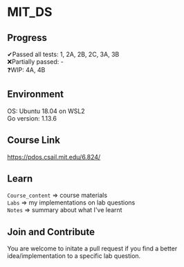 # MIT_DS

## Progress
✔Passed all tests: 1, 2A, 2B, 2C, 3A, 3B\
❌Partially passed: -\
❓WIP: 4A, 4B

## Environment
OS: Ubuntu 18.04 on WSL2\
Go version: 1.13.6

## Course Link
https://pdos.csail.mit.edu/6.824/

## Learn
`Course_content` => course materials\
`Labs` => my implementations on lab questions\
`Notes` => summary about what I've learnt

## Join and Contribute
You are welcome to initate a pull request if you find a better idea/implementation to a specific lab question.